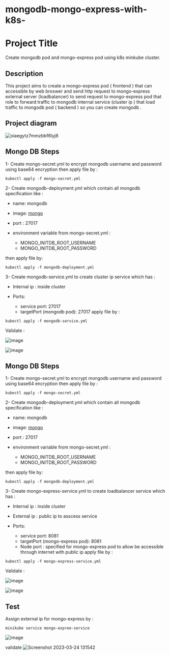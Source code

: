 # mongodb-mongo-express-with-k8s-

# Project Title
Create mongodb pod  and mongo-express pod using k8s minkube cluster.



## Description 
This project aims to create a mongo-express  pod ( frontend ) that can accessible by web broswer and send http request to mongo-express external server (loadbalancer) to send request to mongo-express pod that role to forward traffic to mongodb internal service (cluster ip ) that load traffic to mongodb pod ( backend ) so you can create mongodb .


## Project diagram
![oiaegytz7mmzbbf6lyj8](https://user-images.githubusercontent.com/46306526/227519687-55c3c19e-bcfd-4228-9de4-5b103e454138.jpg)
## Mongo DB Steps
1- Create mongo-secret.yml to encrypt mongodb username and password using base64 encryption then apply file by :
```
kubectl apply -f mongo-secret.yml 
```
2- Create mongodb-deployment.yml which contain all mongodb specification like :

 *  name: mongodb
  * image: [mongo](https://hub.docker.com/_/mongo)
  * port : 27017
  * environment variable from mongo-secret.yml :

     * MONGO_INITDB_ROOT_USERNAME
     * MONGO_INITDB_ROOT_PASSWORD
     
then apply file by:
```
kubectl apply -f mongodb-deployment.yml 
```

3- Create mongodb-service.yml to create cluster ip  service which has : 

* Internal ip : inside cluster
* Ports:

   * service port: 27017
   * targetPort (mongodb pod): 27017
apply file by :
```
kubectl apply -f mongodb-service.yml 
```
Validate : 

![image](https://user-images.githubusercontent.com/46306526/227531446-8af11e87-b075-40c6-9268-ec40016e5cd8.png)

![image](https://user-images.githubusercontent.com/46306526/227530387-5dab1762-c99b-48ae-88f6-8bfafa882c0f.png)


## Mongo DB Steps
1- Create mongo-secret.yml to encrypt mongodb username and password using base64 encryption then apply file by :
```
kubectl apply -f mongo-secret.yml 
```
2- Create mongodb-deployment.yml which contain all mongodb specification like :

 *  name: mongodb
  * image: [mongo](https://hub.docker.com/_/mongo)
  * port : 27017
  * environment variable from mongo-secret.yml :

     * MONGO_INITDB_ROOT_USERNAME
     * MONGO_INITDB_ROOT_PASSWORD
     
then apply file by:
```
kubectl apply -f mongodb-deployment.yml 
```



3- Create mongo-express-service.yml to create loadbalancer service which has : 

* Internal ip : inside cluster
* External ip : public ip to asscess service 
* Ports:

   * service port: 8081
   * targetPort (mongo-express pod): 8081
   * Node port : specified for mongo-express pod to allow be accessible through internet with public ip
apply file by :
```
kubectl apply -f mongo-express-service.yml
```
Validate : 


![image](https://user-images.githubusercontent.com/46306526/227537987-fc0f7567-3c15-46c6-8396-2bf629f708d0.png)

![image](https://user-images.githubusercontent.com/46306526/227537184-c5f30826-c09a-4eea-9779-12b28771c80b.png)


## Test 
Assign external ip for mongo-express by :
 ```
 minikube service mongo-expree-service
```
 ![image](https://user-images.githubusercontent.com/46306526/227538634-04cb4c8a-8a59-4d6e-b222-c8ffa7f470d6.png)

validate 
![Screenshot 2023-03-24 131542](https://user-images.githubusercontent.com/46306526/227538912-8d444278-695d-4ce2-a870-4689920c2d8d.png)
